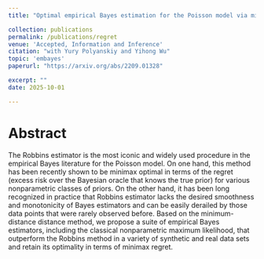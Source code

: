 ```yaml
---
title: "Optimal empirical Bayes estimation for the Poisson model via minimum-distance methods"

collection: publications
permalink: /publications/regret
venue: 'Accepted, Information and Inference'
citation: "with Yury Polyanskiy and Yihong Wu"
topic: 'embayes'
paperurl: "https://arxiv.org/abs/2209.01328"

excerpt: ""
date: 2025-10-01

---
```

Abstract
========

The Robbins estimator is the most iconic and widely used procedure in the empirical Bayes literature for the Poisson model. On one hand, this method has been recently shown to be minimax optimal in terms of the regret (excess risk over the Bayesian oracle that knows the true prior) for various nonparametric classes of priors. On the other hand, it has been long recognized in practice that Robbins estimator lacks the desired smoothness and monotonicity of Bayes estimators and can be easily derailed by those data points that were rarely observed before. Based on the minimum-distance distance method, we propose a suite of empirical Bayes estimators, including the classical nonparametric maximum likelihood, that outperform the Robbins method in a variety of synthetic and real data sets and retain its optimality in terms of minimax regret.
